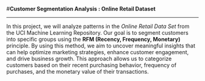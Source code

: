 #**Customer Segmentation Analysis : Online Retail Dataset**

---
In this project, we will analyze patterns in the *Online Retail Data Set* from the UCI Machine Learning Repository. Our goal is to segment customers into specific groups using the **RFM (Recency, Frequency, Monetary)** principle. By using this method, we aim to uncover meaningful insights that can help optimize marketing strategies, enhance customer engagement, and drive business growth. This approach allows us to categorize customers based on their recent purchasing behavior, frequency of purchases, and the monetary value of their transactions.
